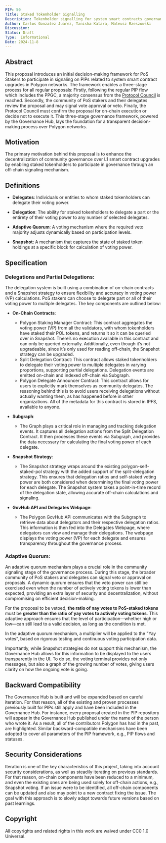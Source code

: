 ```yaml
---
PIP: 50
Title: Staked Tokenholder Signalling
Description: Tokenholder signalling for system smart contracts governance
Author: Carlos Gonzalez Juarez, Tanisha Katara, Mateusz Rzeszowski
Discussion: 
Status: Draft
Type:  Informational
Date: 2024-11-8
---
```


## Abstract

This proposal introduces an initial decision-making framework for PoS Stakers to participate in signaling on PIPs related to system smart contract upgrades in Polygon networks. The framework enables a three-stage process for all regular proposals: Firstly, following the regular PIP flow which includes the PPGC, a majority consensus from the [Protocol Council](https://polygon.technology/blog/meet-the-polygon-protocol-council) is reached. Secondly, the community of PoS stakers and their delegates review the proposal and may signal vote approval or veto. Finally, the Protocol Council must confirm the proposal for on-chain execution or decide not to execute it. This three-stage governance framework, powered by the Governance Hub, lays the foundation for a transparent decision-making process over Polygon networks.

## Motivation

The primary motivation behind this proposal is to enhance the decentralization of community governance over L1 smart contract upgrades by enabling staked tokenholders to participate in governance through an off-chain signaling mechanism.

## Definitions

- **Delegates**: Individuals or entities to whom staked tokenholders can delegate their voting power.

- **Delegation**: The ability for staked tokenholders to delegate a part or the entirety of their voting power to any number of selected delegates.

- **Adaptive Quorum**: A voting mechanism where the required veto majority adjusts dynamically based on participation levels.

- **Snapshot**: A mechanism that captures the state of staked token holdings at a specific block for calculation of voting power.

## Specification

### Delegations and Partial Delegations:

The delegation system is built using a combination of on-chain contracts and a Snapshot strategy to ensure flexibility and accuracy in voting power (VP) calculations. PoS stakers can choose to delegate part or all of their voting power to multiple delegates. The key components are outlined below:

* **On-Chain Contracts**:

  * Polygon Staking Manager Contract: This contract aggregates the voting power (VP) from all the validators, with whom tokenholders have staked their POL tokens, and returns it so it can be queried over in Snapshot. There’s no execution available in this contract and can only be queried externally. Additionally, even though it’s not upgradeable, since it’s only used for reading off-chain, the Snapshot strategy can be upgraded.
  * Split Delegation Contract: This contract allows staked tokenholders to delegate their voting power to multiple delegates in varying proportions, supporting partial delegations. Delegation events are emitted on-chain and indexed off-chain via Subgraph.
  * Polygon Delegate Announcer Contract: This contract allows for users to explicitly mark themselves as community delegates. The reasoning behind this is to avoid users receiving delegations without actually wanting them, as has happened before in other organizations. All of the metadata for this contract is stored in IPFS, available to anyone.

* **Subgraph**:

  * The Graph plays a critical role in managing and tracking delegation events. It captures all delegation actions from the Split Delegation Contract. It then processes these events via Subgraph, and provides the data necessary for calculating the final voting power of each delegate.

* **Snapshot Strategy**:

  * The Snapshot strategy wraps around the existing polygon-self-staked-pol strategy with the added support of the split-delegation strategy. This ensures that delegation ratios and self-staked voting power are both considered when determining the final voting power for each delegate. The Snapshot system takes a point-in-time record of the delegation state, allowing accurate off-chain calculations and signaling.

* **GovHub API and Delegates Webpage**:

  * The Polygon GovHub API communicates with the Subgraph to retrieve data about delegators and their respective delegation ratios. This information is then fed into the Delegates Webpage, where delegators can view and manage their delegations. The webpage displays the voting power (VP) for each delegate and ensures transparency throughout the governance process.

### Adaptive Quorum:

An adaptive quorum mechanism plays a crucial role in the community signaling stage of the governance process. During this stage, the broader community of PoS stakers and delegates can signal veto or approval on proposals. A dynamic quorum ensures that the veto power can still be exercised even when the number of actively voting tokens is lower than expected, providing an extra layer of security and decentralization, without compromising on efficient decision-making.

For the proposal to be vetoed, **the ratio of nay votes to PoS-staked tokens** must be **greater than the ratio of yay votes to actively voting tokens**. This adaptive approach ensures that the level of participation—whether high or low—can still lead to a valid decision, as long as the condition is met.

In the adaptive quorum mechanism, a multiplier will be applied to the "Yay votes”, based on rigorous testing and continuous voting participation data.

Importantly, while Snapshot strategies do not support this mechanism, the Governance Hub allows for this information to be displayed to the users transparently in the UI. To do so, the voting terminal provides not only messages, but also a graph of the growing number of votes, giving users clarity on how the ongoing vote is going.

## Backward Compatibility

The Governance Hub is built and will be expanded based on careful iteration. For that reason, all of the existing and proven processes previously built for PIPs still apply and have been included in the Governance Hub. For instance, every proposal created in the PIP repository will appear in the Governance Hub published under the name of the person who wrote it. As a result, all of the contributors Polygon has had in the past, are highlighted. Similar backward-compatible mechanisms have been adopted to cover all parameters of the PIP framework, e.g., PIP flows and statuses.

## Security Considerations

Iteration is one of the key characteristics of this project, taking into account security considerations, as well as steadily iterating on previous standards. For that reason, on-chain components have been reduced to a minimum, and even the existing ones are being used solely for off-chain actions, e.g., Snapshot voting. If an issue were to be identified, all off-chain components can be updated and also may point to a new contract fixing the issue. The goal with this approach is to slowly adapt towards future versions based on past learnings.

## Copyright

All copyrights and related rights in this work are waived under CC0 1.0 Universal.
